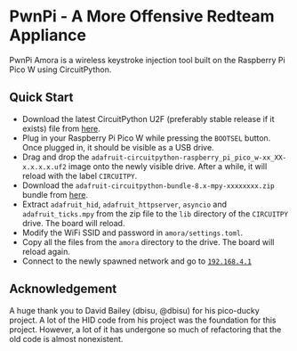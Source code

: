 # PwnPi - A More Offensive Redteam Appliance

PwnPi Amora is a wireless keystroke injection tool built on the Raspberry Pi Pico W using CircuitPython.

## Quick Start
- Download the latest CircuitPython U2F (preferably stable release if it exists) file from [here](https://circuitpython.org/board/raspberry_pi_pico_w/).
- Plug in your Raspberry Pi Pico W while pressing the `BOOTSEL` button. Once plugged in, it should be visible as a USB drive.
- Drag and drop the `adafruit-circuitpython-raspberry_pi_pico_w-xx_XX-x.x.x.x.uf2` image onto the newly visible drive. After a while, it will reload with the label `CIRCUITPY`.
- Download the `adafruit-circuitpython-bundle-8.x-mpy-xxxxxxxx.zip` bundle from [here](https://github.com/adafruit/Adafruit_CircuitPython_Bundle/releases/latest).
- Extract `adafruit_hid`, `adafruit_httpserver`, `asyncio` and `adafruit_ticks.mpy` from the zip file to the `lib` directory of the `CIRCUITPY` drive. The board will reload.
- Modify the WiFi SSID and password in `amora/settings.toml`.
- Copy all the files from the `amora` directory to the drive. The board will reload again.
- Connect to the newly spawned network and go to [`192.168.4.1`](http://192.168.4.1)

## Acknowledgement

A huge thank you to David Bailey (dbisu, @dbisu) for his pico-ducky project.
A lot of the HID code from his project was the foundation for this project.
However, a lot of it has undergone so much of refactoring that the old code is almost nonexistent. 